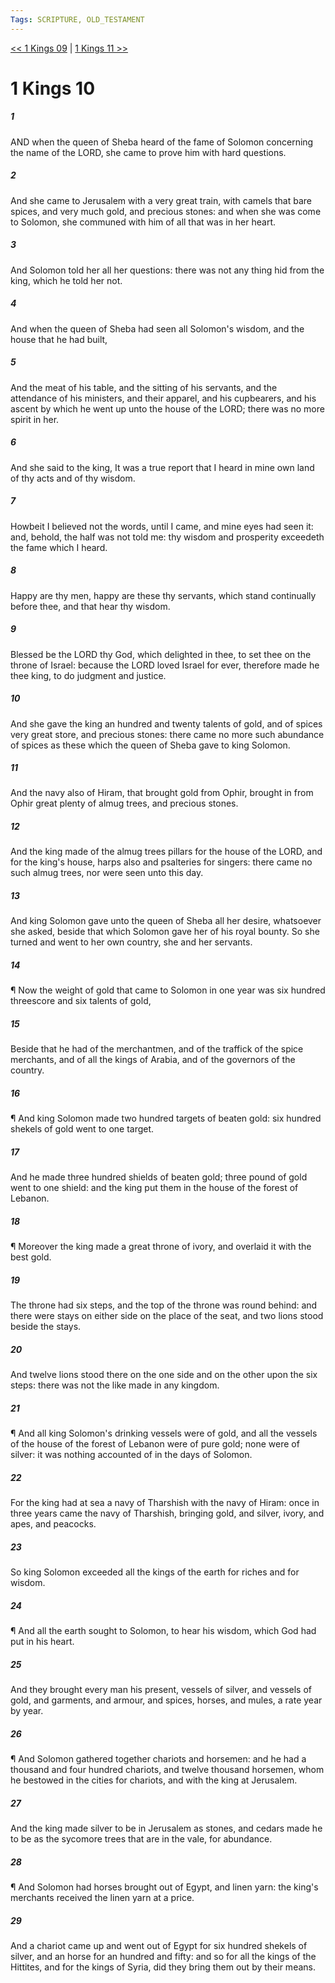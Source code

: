 ```yaml
---
Tags: SCRIPTURE, OLD_TESTAMENT
---
```


[<< 1 Kings 09](OLD_TESTAMENT/11_1_Kings/1_Kings_09.md) | [1 Kings 11 >>](OLD_TESTAMENT/11_1_Kings/1_Kings_11.md)

# 1 Kings 10

##### 1
 AND when the queen of Sheba heard of the fame of Solomon concerning the name of the LORD, she came to prove him with hard questions.
##### 2
 And she came to Jerusalem with a very great train, with camels that bare spices, and very much gold, and precious stones: and when she was come to Solomon, she communed with him of all that was in her heart.
##### 3
 And Solomon told her all her questions: there was not any thing hid from the king, which he told her not.
##### 4
 And when the queen of Sheba had seen all Solomon's wisdom, and the house that he had built,
##### 5
 And the meat of his table, and the sitting of his servants, and the attendance of his ministers, and their apparel, and his cupbearers, and his ascent by which he went up unto the house of the LORD; there was no more spirit in her.
##### 6
 And she said to the king, It was a true report that I heard in mine own land of thy acts and of thy wisdom.
##### 7
 Howbeit I believed not the words, until I came, and mine eyes had seen it: and, behold, the half was not told me: thy wisdom and prosperity exceedeth the fame which I heard.
##### 8
 Happy are thy men, happy are these thy servants, which stand continually before thee, and that hear thy wisdom.
##### 9
 Blessed be the LORD thy God, which delighted in thee, to set thee on the throne of Israel: because the LORD loved Israel for ever, therefore made he thee king, to do judgment and justice.
##### 10
 And she gave the king an hundred and twenty talents of gold, and of spices very great store, and precious stones: there came no more such abundance of spices as these which the queen of Sheba gave to king Solomon.
##### 11
 And the navy also of Hiram, that brought gold from Ophir, brought in from Ophir great plenty of almug trees, and precious stones.
##### 12
 And the king made of the almug trees pillars for the house of the LORD, and for the king's house, harps also and psalteries for singers: there came no such almug trees, nor were seen unto this day.
##### 13
 And king Solomon gave unto the queen of Sheba all her desire, whatsoever she asked, beside that which Solomon gave her of his royal bounty.  So she turned and went to her own country, she and her servants.
##### 14
 ¶ Now the weight of gold that came to Solomon in one year was six hundred threescore and six talents of gold,
##### 15
 Beside that he had of the merchantmen, and of the traffick of the spice merchants, and of all the kings of Arabia, and of the governors of the country.
##### 16
 ¶ And king Solomon made two hundred targets of beaten gold: six hundred shekels of gold went to one target.
##### 17
 And he made three hundred shields of beaten gold; three pound of gold went to one shield: and the king put them in the house of the forest of Lebanon.
##### 18
 ¶ Moreover the king made a great throne of ivory, and overlaid it with the best gold.
##### 19
 The throne had six steps, and the top of the throne was round behind: and there were stays on either side on the place of the seat, and two lions stood beside the stays.
##### 20
 And twelve lions stood there on the one side and on the other upon the six steps: there was not the like made in any kingdom.
##### 21
 ¶ And all king Solomon's drinking vessels were of gold, and all the vessels of the house of the forest of Lebanon were of pure gold; none were of silver: it was nothing accounted of in the days of Solomon.
##### 22
 For the king had at sea a navy of Tharshish with the navy of Hiram: once in three years came the navy of Tharshish, bringing gold, and silver, ivory, and apes, and peacocks.
##### 23
 So king Solomon exceeded all the kings of the earth for riches and for wisdom.
##### 24
 ¶ And all the earth sought to Solomon, to hear his wisdom, which God had put in his heart.
##### 25
 And they brought every man his present, vessels of silver, and vessels of gold, and garments, and armour, and spices, horses, and mules, a rate year by year.
##### 26
 ¶ And Solomon gathered together chariots and horsemen: and he had a thousand and four hundred chariots, and twelve thousand horsemen, whom he bestowed in the cities for chariots, and with the king at Jerusalem.
##### 27
 And the king made silver to be in Jerusalem as stones, and cedars made he to be as the sycomore trees that are in the vale, for abundance.
##### 28
 ¶ And Solomon had horses brought out of Egypt, and linen yarn: the king's merchants received the linen yarn at a price.
##### 29
 And a chariot came up and went out of Egypt for six hundred shekels of silver, and an horse for an hundred and fifty: and so for all the kings of the Hittites, and for the kings of Syria, did they bring them out by their means.
